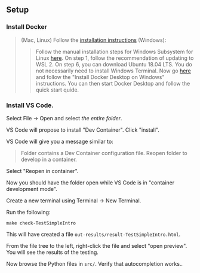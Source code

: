 

## Setup

### Install Docker
> (Mac, Linux) Follow the [installation instructions](https://docs.docker.com/get-docker/)
> (Windows):
>> Follow the manual installation steps for Windows Subsystem for Linux [here](https://docs.microsoft.com/en-us/windows/wsl/install). On step 1, follow the recommendation of updating to WSL 2. On step 6, you can download Ubuntu 18.04 LTS. You do not necessarily need to install Windows Terminal.
>> Now go [here](https://docs.docker.com/desktop/windows/install/) and follow the "Install Docker Desktop on Windows" instructions. You can then start Docker Desktop and follow the quick start quide.


### Install VS Code.

Select File -> Open and select *the entire folder*.

VS Code will propose to install "Dev Container". Click "install".

VS Code will give you a message similar to:

> Folder contains a Dev Container configuration file. Reopen folder to develop in a container.

Select "Reopen in container".

Now you should have the folder open while VS Code is in "container development mode".

Create a new terminal using Terminal -> New Terminal.

Run the following:

    make check-TestSimpleIntro

This will have created a file `out-results/result-TestSimpleIntro.html`.

From the file tree to the left, right-click the file and select "open preview". You will see the results of the testing.

Now browse the Python files in `src/`. Verify that autocompletion works..



